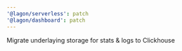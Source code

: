 ```yaml
---
'@lagon/serverless': patch
'@lagon/dashboard': patch
---
```


Migrate underlaying storage for stats & logs to Clickhouse
